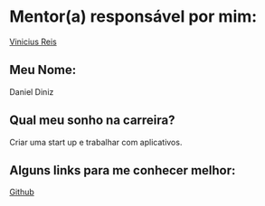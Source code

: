 # Mentor(a) responsável por mim:

[Vinicius Reis](https://github.com/training-center/mentoria/blob/master/mentores/perfis/vinicius_reis.md)

## Meu Nome:

Daniel Diniz

## Qual meu sonho na carreira?

Criar uma start up e trabalhar com aplicativos.


## Alguns links para me conhecer melhor:


[Github](https://github.com/danieldnz)